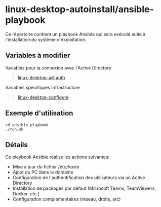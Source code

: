 # linux-desktop-autoinstall/ansible-playbook

Ce répertoire contient un playbook Ansible qui sera exécuté suite à l'installation du système d'exploitation.

## Variables à modifier

Variables pour la connexion avec l'Active Directory
> [linux-desktop-ad-auth](./ansible-playbook/roles/linux-desktop-ad-auth/vars/)

Variables spécifiques Infrastructure
> [linux-desktop-configure](./ansible-playbook/roles/linux-desktop-configure/vars/)


## Exemple d'utilisation
```
cd ansible-playbook
./run.sh
```

## Détails

Ce playbook Ansible réalise les actions suivantes:

* Mise à jour du fichier /etc/hosts
* Ajout du PC dans le domaine
* Configuration de l'authentification des utilisateurs via un Active Directory
* Installation de packages par défaut (Microsoft Teams, TeamViewers, Docker, etc.)
* Configuration complémentaires (réseau, droits, etc)
